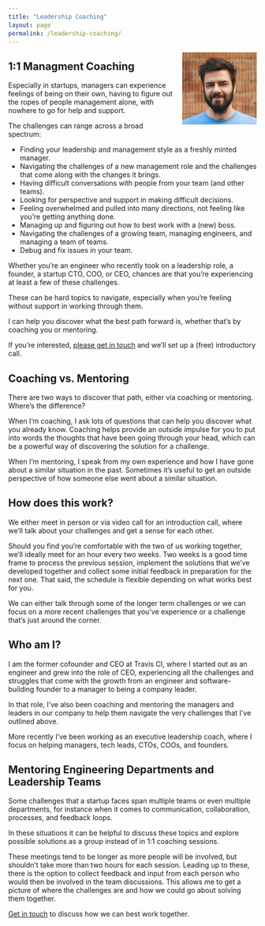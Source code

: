 ```yaml
---
title: "Leadership Coaching"
layout: page
permalink: /leadership-coaching/
---
```

<img src="/images/mathias_meyer_square.jpg" style="float:right; height: auto; width: 30%; margin-left: 10px; margin-bottom: 5px;"/>

## 1:1 Managment Coaching

Especially in startups, managers can experience feelings of being on their own, having to figure out the ropes of people management alone, with nowhere to go for help and support.

The challenges can range across a broad spectrum:

* Finding your leadership and management style as a freshly minted manager.
* Navigating the challenges of a new management role and the challenges that come along with the changes it brings.
* Having difficult conversations with people from your team (and other teams).
* Looking for perspective and support in making difficult decisions.
* Feeling overwhelmed and pulled into many directions, not feeling like you’re getting anything done.
* Managing up and figuring out how to best work with a (new) boss.
* Navigating the challenges of a growing team, managing engineers, and managing a team of teams.
* Debug and fix issues in your team.

Whether you’re an engineer who recently took on a leadership role, a founder, a startup CTO, COO, or CEO, chances are that you’re experiencing at least a few of these challenges.

These can be hard topics to navigate, especially when you’re feeling without support in working through them.

I can help you discover what the best path forward is, whether that’s by coaching you or mentoring.

If you’re interested, [please get in touch](mailto:mathias@paperplanes.de) and we’ll set up a (free) introductory call.

## Coaching vs. Mentoring

There are two ways to discover that path, either via coaching or mentoring. Where’s the difference?

When I’m coaching, I ask lots of questions that can help you discover what you already know. Coaching helps provide an outside impulse for you to put into words the thoughts that have been going through your head, which can be a powerful way of discovering the solution for a challenge.

When I’m mentoring, I speak from my own experience and how I have gone about a similar situation in the past. Sometimes it’s useful to get an outside perspective of how someone else went about a similar situation.

## How does this work?

We either meet in person or via video call for an introduction call, where we’ll talk about your challenges and get a sense for each other.

Should you find you’re comfortable with the two of us working together, we’ll ideally meet for an hour every two weeks. Two weeks is a good time frame to process the previous session, implement the solutions that we’ve developed together and collect some initial feedback in preparation for the next one. That said, the schedule is flexible depending on what works best for you.

We can either talk through some of the longer term challenges or we can focus on a more recent challenges that you’ve experience or a challenge that’s just around the corner.

## Who am I?

I am the former cofounder and CEO at Travis CI, where I started out as an engineer and grew into the role of CEO, experiencing all the challenges and struggles that come with the growth from an engineer and software-building founder to a manager to being a company leader.

In that role, I’ve also been coaching and mentoring the managers and leaders in our company to help them navigate the very challenges that I've outlined above.

More recently I’ve been working as an executive leadership coach, where I focus on helping managers, tech leads, CTOs, COOs, and founders.

## Mentoring Engineering Departments and Leadership Teams

Some challenges that a startup faces span multiple teams or even multiple departments, for instance when it comes to communication, collaboration, processes, and feedback loops.

In these situations it can be helpful to discuss these topics and explore possible solutions as a group instead of in 1:1 coaching sessions.

These meetings tend to be longer as more people will be involved, but shouldn’t take more than two hours for each session. Leading up to these, there is the option to collect feedback and input from each person who would then be involved in the team discussions. This allows me to get a picture of where the challenges are and how we could go about solving them together.

[Get in touch](mailto:mathias@paperplanes.de) to discuss how we can best work together.

